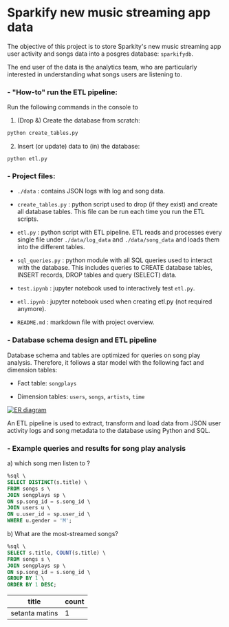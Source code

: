 # Sparkify new music streaming app data

The objective of this project is to store Sparkity's new music streaming app user activity and songs data into a posgres database: ``sparkifydb``.

The end user of the data is the analytics team, who are particularly interested in understanding what songs users are listening to.

### - "How-to" run the ETL pipeline:

Run the following commands in the console to

1. (Drop &) Create the database from scratch:

```bash
python create_tables.py
```

2. Insert (or update) data to (in) the database:

```
python etl.py
```

### - Project files:

- ``./data`` : contains JSON logs with log and song data.

- ``create_tables.py`` : python script used to drop (if they exist) and create all database tables. This file can be run each time you run the ETL scripts.

- ``etl.py`` : python script with ETL pipeline. ETL reads and processes every single file under ``./data/log_data`` and ``./data/song_data`` and loads them into the different tables.

- ``sql_queries.py`` : python module with all SQL queries used to interact with the database. This includes queries to CREATE database tables, INSERT records, DROP tables and query (SELECT) data.

- ``test.ipynb`` : jupyter notebook used to interactively test ``etl.py``. 

- ``etl.ipynb`` : jupyter notebook used when creating etl.py (not required anymore).

- ``README.md`` : markdown file with project overview.

### - Database schema design and ETL pipeline

Database schema and tables are optimized for queries on song play analysis. Therefore, it follows a star model with the following fact and dimension tables:

- Fact table: ``songplays``

- Dimension tables: ``users``, ``songs``, ``artists``, ``time``

[![ER diagram](/sparkify_erd.png )](sparkify_erd.png)


An ETL pipeline is used to extract, transform and load data from JSON user activity logs and song metadata to the database using Python and SQL.

### - Example queries and results for song play analysis

a) which song men listen to ?

```sql
%sql \
SELECT DISTINCT(s.title) \
FROM songs s \
JOIN songplays sp \
ON sp.song_id = s.song_id \
JOIN users u \
ON u.user_id = sp.user_id \
WHERE u.gender = 'M';
```


b) What are the most-streamed songs?

```sql
%sql \
SELECT s.title, COUNT(s.title) \
FROM songs s \
JOIN songplays sp \
ON sp.song_id = s.song_id \
GROUP BY 1 \
ORDER BY 1 DESC;
```

| title          | count |
|----------------|-------|
| setanta matins | 1     |
